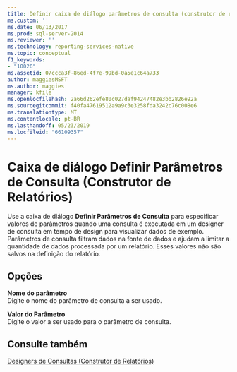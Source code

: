 ```yaml
---
title: Definir caixa de diálogo parâmetros de consulta (construtor de relatórios) | Microsoft Docs
ms.custom: ''
ms.date: 06/13/2017
ms.prod: sql-server-2014
ms.reviewer: ''
ms.technology: reporting-services-native
ms.topic: conceptual
f1_keywords:
- "10026"
ms.assetid: 07ccca3f-86ed-4f7e-99bd-0a5e1c64a733
author: maggiesMSFT
ms.author: maggies
manager: kfile
ms.openlocfilehash: 2a66d262efe80c027daf94247482e3bb2826e92a
ms.sourcegitcommit: f40fa47619512a9a9c3e3258fda3242c76c008e6
ms.translationtype: MT
ms.contentlocale: pt-BR
ms.lasthandoff: 05/23/2019
ms.locfileid: "66109357"
---
```

# <a name="define-query-parameters-dialog-box-report-builder"></a>Caixa de diálogo Definir Parâmetros de Consulta (Construtor de Relatórios)
  Use a caixa de diálogo **Definir Parâmetros de Consulta** para especificar valores de parâmetros quando uma consulta é executada em um designer de consulta em tempo de design para visualizar dados de exemplo. Parâmetros de consulta filtram dados na fonte de dados e ajudam a limitar a quantidade de dados processada por um relatório. Esses valores não são salvos na definição do relatório.  
  
## <a name="options"></a>Opções  
 **Nome do parâmetro**  
 Digite o nome do parâmetro de consulta a ser usado.  
  
 **Valor do Parâmetro**  
 Digite o valor a ser usado para o parâmetro de consulta.  
  
## <a name="see-also"></a>Consulte também  
 [Designers de Consultas &#40;Construtor de Relatórios&#41;](../../2014/reporting-services/query-designers-report-builder.md)  
  
  
